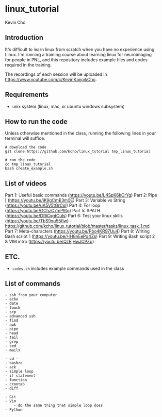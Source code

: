 # linux_tutorial

Kevin Cho


## Introduction

It's difficult to learn linux from scratch when you have no experience using
Linux. I'm running a training course about learning linux for neuroimaging for
people in PNL, and this repository includes example files and codes required
in the training. 

The recordings of each session will be uploaded in
https://www.youtube.com/c/KevinKangikCho.


## Requirements
- unix system (linux, mac, or ubuntu windows subsystem)



## How to run the code
Unless otherwise mentioned in the class, running the following lines in your
terminal will suffice.

```
# download the code 
git clone https://github.com/kcho/linux_tutorial tmp_linux_tutorial

# run the code
cd tmp_linux_tutorial
bash create_example.sh
```


## List of videos
Part 1: Useful basic commands (https://youtu.be/L4SpK6kCrYg)
Part 2: Pipe | (https://youtu.be/iK9gCmB3m0E)
Part 3: Variable vs String (https://youtu.be/uA5V5tGrCoI)
Part 4: For loop (https://youtu.be/GChzC7mP9tg)
Part 5: $PATH (https://youtu.be/DRiCxgtCuIs)
Part 6: Test your linux skills (https://youtu.be/TbS9ou55fIw) - https://github.com/kcho/linux_tutorial/blob/master/tasks/linux_task_1.md
Part 7: Meta-characters (https://youtu.be/Pbo4KR97Uu4)
Part 8: Writing Bash script 1 (https://youtu.be/HH8nEePo4Zs)
Part 9: Writing Bash script 2 & VIM intro (https://youtu.be/QzEjHwJCPZo)


## ETC.
- `codes.sh` includes example commands used in the class


## List of commands
```
- ssh from your computer
- echo
- date
- touch
- scp
- advanced ssh
- find
- awk
- pipe
- head
- tail
- grep
- sed
- mailx

- cd - 
- bashrc 
- ack
- simple loop
- if statement
- function
- crontab
- diff

- Git
- Vim
    - do the same thing that simple loop does
- Python
```

